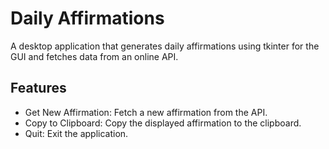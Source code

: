 # Daily Affirmations
A desktop application that generates daily affirmations using tkinter for the GUI and fetches data from an online API.

## Features
+ Get New Affirmation: Fetch a new affirmation from the API.
+ Copy to Clipboard: Copy the displayed affirmation to the clipboard.
+ Quit: Exit the application.
